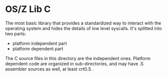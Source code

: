 OS/Z Lib C
==========

The most basic library that provides a standardized way to interact with
the operating system and hides the details of low level syscalls.
It's splitted into two parts:

 - platform independent part
 - platform dependent part

The C source files in this directory are the independent ones. Platform
dependent code are organized in sub-directories, and may have .S assembler
sources as well, at least crt0.S .
